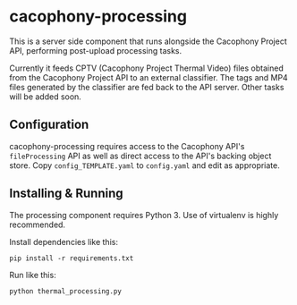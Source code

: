 # cacophony-processing

This is a server side component that runs alongside the Cacophony
Project API, performing post-upload processing tasks.

Currently it feeds CPTV (Cacophony Project Thermal Video) files
obtained from the Cacophony Project API to an external classifier. The
tags and MP4 files generated by the classifier are fed back to the API
server. Other tasks will be added soon.

## Configuration

cacophony-processing requires access to the Cacophony API's
`fileProcessing` API as well as direct access to the API's backing
object store. Copy `config_TEMPLATE.yaml` to `config.yaml` and edit as
appropriate.

## Installing & Running

The processing component requires Python 3. Use of virtualenv is highly recommended.

Install dependencies like this:

```
pip install -r requirements.txt
```

Run like this:

```
python thermal_processing.py
```

